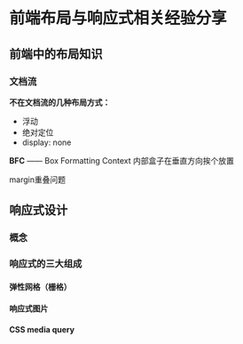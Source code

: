 # 前端布局与响应式相关经验分享

## 前端中的布局知识

### 文档流

**不在文档流的几种布局方式：**

* 浮动
* 绝对定位
* display: none



**BFC**  —— Box Formatting Context 内部盒子在垂直方向挨个放置

margin重叠问题



## 响应式设计

### 概念

### 响应式的三大组成

#### 弹性网格（栅格）
#### 响应式图片
#### CSS media query

